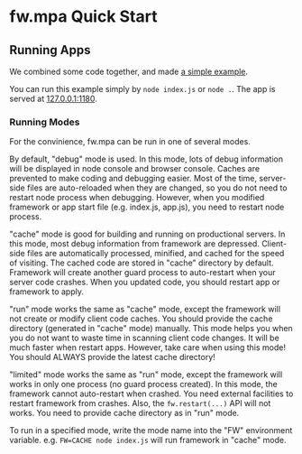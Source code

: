 # fw.mpa Quick Start #

## Running Apps ##

We combined some code together, and made [a simple example](../../examples/quick_start).

You can run this example simply by `node index.js` or `node .`.
The app is served at [127.0.0.1:1180](http://127.0.0.1:1180/).

### Running Modes ###

For the convinience, fw.mpa can be run in one of several modes.

By default, "debug" mode is used.
In this mode, lots of debug information will be displayed in node console and browser console.
Caches are prevented to make coding and debugging easier.
Most of the time, server-side files are auto-reloaded when they are changed, so you do not need to restart node process when debugging.
However, when you modified framework or app start file (e.g. index.js, app.js), you need to restart node process.

"cache" mode is good for building and running on productional servers.
In this mode, most debug information from framework are depressed.
Client-side files are automatically processed, minified, and cached for the speed of visiting.
The cached code are stored in "cache" directory by default.
Framework will create another guard process to auto-restart when your server code crashes.
When you updated code, you should restart app or framework to apply.

"run" mode works the same as "cache" mode, except the framework will not create or modify client code caches.
You should provide the cache directory (generated in "cache" mode) manually.
This mode helps you when you do not want to waste time in scanning client code changes.
It will be much faster when restart apps.
However, take care when using this mode! You should ALWAYS provide the latest cache directory!

"limited" mode works the same as "run" mode, except the framework will works in only one process (no guard process created).
In this mode, the framework cannot auto-restart when crashed. You need external facilities to restart framework from crashes.
Also, the `fw.restart(...)` API will not works.
You need to provide cache directory as in "run" mode.

To run in a specified mode, write the mode name into the "FW" environment variable.
e.g. `FW=CACHE node index.js` will run framework in "cache" mode.
